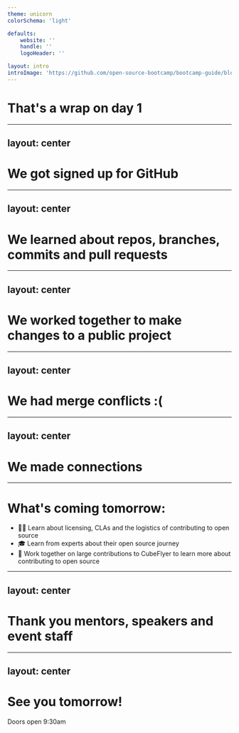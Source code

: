 ```yaml
---
theme: unicorn
colorSchema: 'light'

defaults:
    website: ''
    handle: ''
    logoHeader: ''

layout: intro
introImage: 'https://github.com/open-source-bootcamp/bootcamp-guide/blob/main/presentations/get-signed-up-with-github/github.png?raw=true'
---
```


# That's a wrap on day 1

<!--

That's a wrap on day 1. Let's take a moment to review what we have done today and look at what we will be doing tomorrow

Customize this based on any particular events or achievements for the day.

-->

---
layout: center
---

# We got signed up for GitHub

<!--

Everyone is now signed up on GitHub and has tools installed to contribute to open source.

-->

---
layout: center
---

# We learned about repos, branches, commits and pull requests

<!--

We spent some time learning about repositories, managing code in branches, changing code in commits and merging code with pull requests

-->

---
layout: center
---

# We worked together to make changes to a public project

<!--

We worked in teams to contribute to CubeFlyer, learning about forks, issues, merge conflicts

-->

---
layout: center
---

# We had merge conflicts :(

<!--

We learned about merge conflicts, what they are and how to resolve them

-->

---
layout: center
---

# We made connections

<!--

All thought this event we have focused on networking. We've connected with each other on GitHub, worked in teams, and had fun together

-->

---

# What's coming tomorrow:

* 🧑‍⚖️ Learn about licensing, CLAs and the logistics of contributing to open source
* 🎓 Learn from experts about their open source journey
* 🧊 Work together on large contributions to CubeFlyer to learn more about contributing to open source

<!--

Tomorrow we focus more on open source. We will be learning about the logistics of contributing including some legal stuff which is very important, especially if you have a job in the tech industry.
We'll also work on bigger contributions to CubeFlyer to give you more of a chance to learn about the many ways you can make contributions using your skills.

-->

---
layout: center
---

# Thank you mentors, speakers and event staff

<!--

Thank you to everyone who made today possible, including mentors, speakers and event staff.

Update this as required. It is nice to thank everyone individually.

-->

---
layout: center
---

# See you tomorrow!

Doors open 9:30am

<!--

See you tomorrow! Update this with the correct starting time, or if the second day is not the next day, update to reflect this.

-->